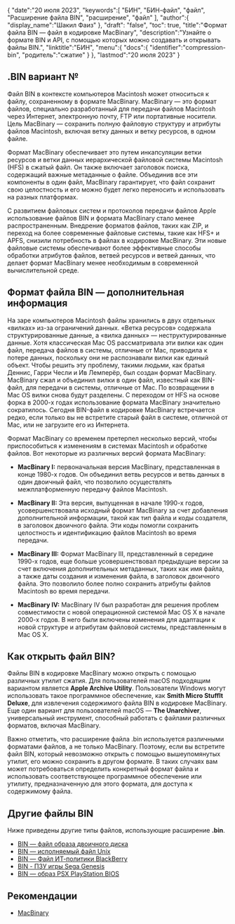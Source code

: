 {
"date":"20 июля 2023",
   "keywords":[
"БИН",
"БИН-файл",
"файл",
"Расширение файла BIN",
"расширение",
"файл"
],
   "author":{
"display_name":"Шакил Фаиз"
},
"draft": "false",
"toc": true,
"title":"Формат файла BIN — файл в кодировке MacBinary",
   "description":"Узнайте о формате BIN и API, с помощью которых можно создавать и открывать файлы BIN.",
"linktitle":"БИН",
   "menu":{
      "docs":{
         "identifier":"compression-bin",
"родитель":"сжатие"
}
},
"lastmod":"20 июля 2023"
}

## .BIN вариант №

Файл BIN в контексте компьютеров Macintosh может относиться к файлу, сохраненному в формате MacBinary. MacBinary — это формат файлов, специально разработанный для передачи файлов Macintosh через Интернет, электронную почту, FTP или портативные носители. Цель MacBinary — сохранить полную файловую структуру и атрибуты файлов Macintosh, включая ветку данных и ветку ресурсов, в одном файле.

Формат MacBinary обеспечивает это путем инкапсуляции ветки ресурсов и ветки данных иерархической файловой системы Macintosh (HFS) в сжатый файл. Он также включает заголовок поиска, содержащий важные метаданные о файле. Объединив все эти компоненты в один файл, MacBinary гарантирует, что файл сохранит свою целостность и его можно будет легко переносить и использовать на разных платформах.

С развитием файловых систем и протоколов передачи файлов Apple использование файлов BIN и формата MacBinary стало менее распространенным. Внедрение форматов файлов, таких как ZIP, и переход на более современные файловые системы, такие как HFS+ и APFS, снизили потребность в файлах в кодировке MacBinary. Эти новые файловые системы обеспечивают более эффективные способы обработки атрибутов файлов, ветвей ресурсов и ветвей данных, что делает формат MacBinary менее необходимым в современной вычислительной среде.

## Формат файла BIN — дополнительная информация

На заре компьютеров Macintosh файлы хранились в двух отдельных «вилках» из-за ограничений данных. «Ветка ресурсов» содержала структурированные данные, а «вилка данных» — неструктурированные данные. Хотя классическая Mac OS рассматривала эти вилки как один файл, передача файлов в системы, отличные от Mac, приводила к потере данных, поскольку они не распознавали вилки как единый объект. Чтобы решить эту проблему, такими людьми, как братья Деннис, Гарри Чесли и Ив Лемперёр, был создан формат MacBinary. MacBinary сжал и объединил вилки в один файл, известный как BIN-файл, для передачи в системы, отличные от Mac. По возвращении в Mac OS вилки снова будут разделены. С переходом от HFS на основе форка в 2000-х годах использование формата MacBinary значительно сократилось. Сегодня BIN-файл в кодировке MacBinary встречается редко, если только вы не встретите старый файл в системе, отличной от Mac, или не загрузите его из Интернета.

Формат MacBinary со временем претерпел несколько версий, чтобы приспособиться к изменениям в системах Macintosh и обработке файлов. Вот некоторые из различных версий формата MacBinary:

- **MacBinary I:** первоначальная версия MacBinary, представленная в конце 1980-х годов. Он объединил ветвь ресурсов и ветвь данных в один двоичный файл, что позволило осуществлять межплатформенную передачу файлов Macintosh.

- **MacBinary II:** Эта версия, выпущенная в начале 1990-х годов, усовершенствовала исходный формат MacBinary за счет добавления дополнительной информации, такой как тип файла и коды создателя, в заголовок двоичного файла. Эти коды помогли сохранить целостность и идентификацию файлов Macintosh во время передачи.

- **MacBinary III:** Формат MacBinary III, представленный в середине 1990-х годов, еще больше усовершенствовал предыдущие версии за счет включения дополнительных метаданных, таких как имя файла, а также даты создания и изменения файла, в заголовок двоичного файла. Это позволило более полно сохранить атрибуты файлов Macintosh во время передачи.

- **MacBinary IV:** MacBinary IV был разработан для решения проблем совместимости с новой операционной системой Mac OS X в начале 2000-х годов. В него были включены изменения для адаптации к новой структуре и атрибутам файловой системы, представленным в Mac OS X.

## Как открыть файл BIN?

Файлы BIN в кодировке MacBinary можно открыть с помощью различных утилит сжатия. Для пользователей macOS подходящим вариантом является **Apple Archive Utility**. Пользователи Windows могут использовать такое программное обеспечение, как **Smith Micro StuffIt Deluxe**, для извлечения содержимого файла BIN в кодировке MacBinary. Еще один вариант для пользователей macOS — **The Unarchiver**, универсальный инструмент, способный работать с файлами различных форматов, включая MacBinary.

Важно отметить, что расширение файла .bin используется различными форматами файлов, а не только MacBinary. Поэтому, если вы встретите файл BIN, который невозможно открыть с помощью вышеупомянутых утилит, его можно сохранить в другом формате. В таких случаях вам может потребоваться определить конкретный формат файла и использовать соответствующее программное обеспечение или утилиту, предназначенную для этого формата, для доступа к содержимому файла.

## Другие файлы BIN

Ниже приведены другие типы файлов, использующие расширение **.bin**.

- [BIN — файл образа двоичного диска](/ru/disc-and-media/bin/)
- [BIN — исполняемый файл Unix](/ru/executable/bin/)
- [BIN — Файл ИТ-политики BlackBerry](/ru/settings/bin/)
- [BIN - ПЗУ игры Sega Genesis](/ru/game/bin/)
- [BIN — образ PSX PlayStation BIOS](/ru/game/bin-pcsx/)

## Рекомендации

* [MacBinary](https://en.wikipedia.org/wiki/MacBinary)

